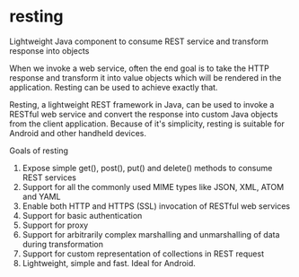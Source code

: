 # resting
Lightweight Java component to consume REST service and transform response into objects

When we invoke a web service, often the end goal is to take the HTTP response and transform it into value objects which will be rendered in the application. Resting can be used to achieve exactly that.

Resting, a lightweight REST framework in Java, can be used to invoke a RESTful web service and convert the response into custom Java objects from the client application. Because of it's simplicity, resting is suitable for Android and other handheld devices.

Goals of resting

  1. Expose simple get(), post(), put() and delete() methods to consume REST services
  2. Support for all the commonly used MIME types like JSON, XML, ATOM and YAML
  3. Enable both HTTP and HTTPS (SSL) invocation of RESTful web services
  4. Support for basic authentication
  5. Support for proxy
  6. Support for arbitrarily complex marshalling and unmarshalling of data during transformation
  7. Support for custom representation of collections in REST request
  8. Lightweight, simple and fast. Ideal for Android.
